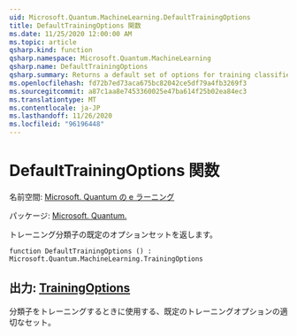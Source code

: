 ```yaml
---
uid: Microsoft.Quantum.MachineLearning.DefaultTrainingOptions
title: DefaultTrainingOptions 関数
ms.date: 11/25/2020 12:00:00 AM
ms.topic: article
qsharp.kind: function
qsharp.namespace: Microsoft.Quantum.MachineLearning
qsharp.name: DefaultTrainingOptions
qsharp.summary: Returns a default set of options for training classifiers.
ms.openlocfilehash: fd72b7ed73aca675bc82042ce5df79a4fb3269f3
ms.sourcegitcommit: a87c1aa8e7453360025e47ba614f25b02ea84ec3
ms.translationtype: MT
ms.contentlocale: ja-JP
ms.lasthandoff: 11/26/2020
ms.locfileid: "96196448"
---
```

# <a name="defaulttrainingoptions-function"></a>DefaultTrainingOptions 関数

名前空間: [Microsoft. Quantum の e ラーニング](xref:Microsoft.Quantum.MachineLearning)

パッケージ: [Microsoft. Quantum.](https://nuget.org/packages/Microsoft.Quantum.MachineLearning)


トレーニング分類子の既定のオプションセットを返します。

```qsharp
function DefaultTrainingOptions () : Microsoft.Quantum.MachineLearning.TrainingOptions
```


## <a name="output--trainingoptions"></a>出力: [TrainingOptions](xref:Microsoft.Quantum.MachineLearning.TrainingOptions)

分類子をトレーニングするときに使用する、既定のトレーニングオプションの適切なセット。